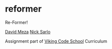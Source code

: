 reformer
========

Re-Former!

[David Meza](https://github.com/david-meza/)
[Nick Sarlo](https://github.com/sicknarlo/)

Assignment part of [Viking Code School](http://www.vikingcodeschool.com/) Curriculum
